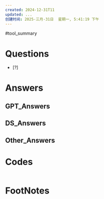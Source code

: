 ```yaml
---
created: 2024-12-31T11
updated: ...
创建时间: 2025-三月-31日  星期一, 5:41:19 下午
---
```

#tool_summary  

# Questions

- [?] 


# Answers

## GPT_Answers


## DS_Answers


## Other_Answers


# Codes

```python

```



# FootNotes